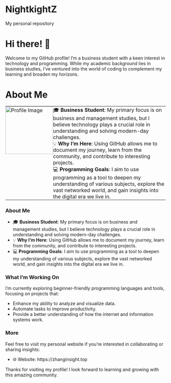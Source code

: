 # NightkightZ
My personal repository
# Hi there! 👋

Welcome to my GitHub profile! I’m a business student with a keen interest in technology and programming. While my academic background lies in business studies, I’ve ventured into the world of coding to complement my learning and broaden my horizons. 

# About Me

<table style="border: none; border-collapse: collapse; width: 100%;">
<tr>
<td style="border: none; padding: 0; vertical-align: top;">
<img src="uploaded_image_path_here" alt="Profile Image" width="150">
</td>
<td style="border: none; padding: 0; vertical-align: top;">
<ul style="list-style-type: none; padding: 0; margin: 0;">
<li>🎓 <strong>Business Student</strong>: My primary focus is on business and management studies, but I believe technology plays a crucial role in understanding and solving modern-day challenges.</li>
<li>💡 <strong>Why I’m Here</strong>: Using GitHub allows me to document my journey, learn from the community, and contribute to interesting projects.</li>
<li>💻 <strong>Programming Goals</strong>: I aim to use programming as a tool to deepen my understanding of various subjects, explore the vast networked world, and gain insights into the digital era we live in.</li>
</ul>
</td>
</tr>
</table>




### About Me  

- 🎓 **Business Student**: My primary focus is on business and management studies, but I believe technology plays a crucial role in understanding and solving modern-day challenges. 
- 💡 **Why I’m Here**: Using GitHub allows me to document my journey, learn from the community, and contribute to interesting projects. 
- 💻 **Programming Goals**: I aim to use programming as a tool to deepen my understanding of various subjects, explore the vast networked world, and gain insights into the digital era we live in. 

### What I’m Working On  

I’m currently exploring beginner-friendly programming languages and tools, focusing on projects that:  

- Enhance my ability to analyze and visualize data.  
- Automate tasks to improve productivity.  
- Provide a better understanding of how the internet and information systems work. 

### More

Feel free to visit my personal website if you’re interested in collaborating or sharing insights:  

- 🌐 Website: https\://zhanginsight.top

Thanks for visiting my profile! I look forward to learning and growing with this amazing community.

